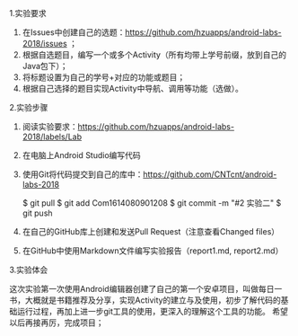 1.实验要求

1. 在Issues中创建自己的选题：https://github.com/hzuapps/android-labs-2018/issues ；
2. 根据自选题目，编写一个或多个Activity（所有均带上学号前缀，放到自己的Java包下）；
3. 将标题设置为自己的学号+对应的功能或题目；
4. 根据自己选择的题目实现Activity中导航、调用等功能（选做）。

2.实验步骤

1. 阅读实验要求：https://github.com/hzuapps/android-labs-2018/labels/Lab   
2. 在电脑上Android Studio编写代码  

1. 使用Git将代码提交到自己的库中：https://github.com/CNTcnt/android-labs-2018

    $ git pull
    $ git add Com1614080901208
    $ git commit -m "#2 实验二"
    $ git push

1. 在自己的GitHub库上创建和发送Pull Request（注意查看Changed files）  
1. 在GitHub中使用Markdown文件编写实验报告（report1.md, report2.md）  

3.实验体会

这次实验第一次使用Android编辑器创建了自己的第一个安卓项目，叫做每日一书，大概就是书籍推荐及分享，实现Activity的建立与及使用，初步了解代码的基础运行过程，再加上进一步git工具的使用，更深入的理解这个工具的功能。
希望以后再接再厉，完成项目；
